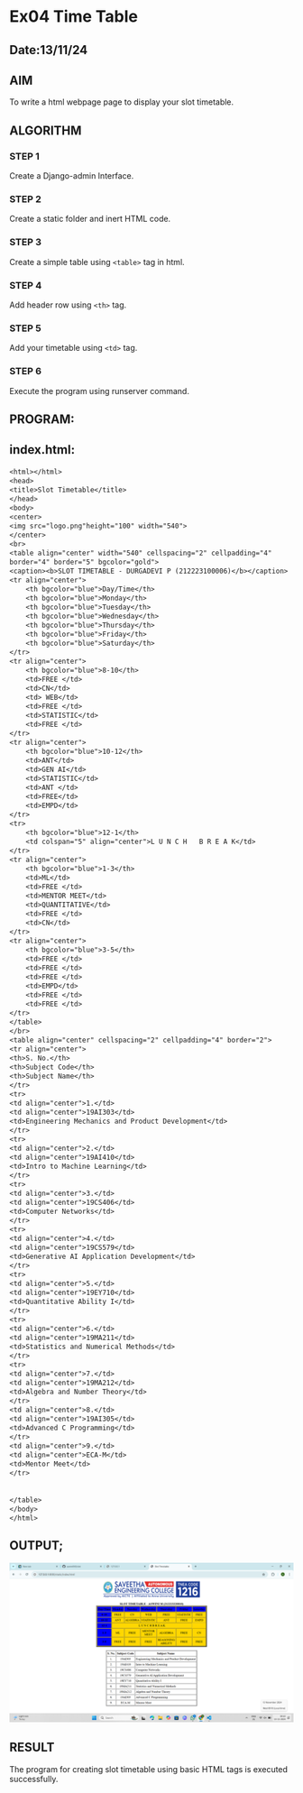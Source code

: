 # Ex04 Time Table
## Date:13/11/24

## AIM
To write a html webpage page to display your slot timetable.

## ALGORITHM
### STEP 1
Create a Django-admin Interface.

### STEP 2
Create a static folder and inert HTML code.

### STEP 3
Create a simple table using ```<table>``` tag in html.

### STEP 4
Add header row using ```<th>``` tag.

### STEP 5
Add your timetable using ```<td>``` tag.

### STEP 6
Execute the program using runserver command.

## PROGRAM:
## index.html:
```
<html></html>
<head>
<title>Slot Timetable</title>
</head>
<body>
<center>
<img src="logo.png"height="100" width="540">
</center>
<br>
<table align="center" width="540" cellspacing="2" cellpadding="4" border="4" border="5" bgcolor="gold">
<caption><b>SLOT TIMETABLE - DURGADEVI P (212223100006)</b></caption>
<tr align="center">
	<th bgcolor="blue">Day/Time</th>
	<th bgcolor="blue">Monday</th>
	<th bgcolor="blue">Tuesday</th>
	<th bgcolor="blue">Wednesday</th>
	<th bgcolor="blue">Thursday</th>
	<th bgcolor="blue">Friday</th>
    <th bgcolor="blue">Saturday</th>
</tr>
<tr align="center">
	<th bgcolor="blue">8-10</th>
	<td>FREE </td>
	<td>CN</td>
	<td> WEB</td>
	<td>FREE </td>
	<td>STATISTIC</td>
    <td>FREE </td>
</tr>
<tr align="center">
	<th bgcolor="blue">10-12</th>
	<td>ANT</td>
	<td>GEN AI</td>
	<td>STATISTIC</td>
	<td>ANT </td>
	<td>FREE</td>
    <td>EMPD</td>
</tr>
<tr>
	<th bgcolor="blue">12-1</th>
	<td colspan="5" align="center">L U N C H   B R E A K</td>
</tr>
<tr align="center">
	<th bgcolor="blue">1-3</th>
	<td>ML</td>
	<td>FREE </td>
	<td>MENTOR MEET</td>
	<td>QUANTITATIVE</td>
	<td>FREE </td>
    <td>CN</td>
</tr>
<tr align="center">
	<th bgcolor="blue">3-5</th>
	<td>FREE </td>
	<td>FREE </td>
	<td>FREE </td>
	<td>EMPD</td>
	<td>FREE </td>
    <td>FREE </td>
</tr>
</table>
</br>
<table align="center" cellspacing="2" cellpadding="4" border="2">
<tr align="center">
<th>S. No.</th>
<th>Subject Code</th>
<th>Subject Name</th>
</tr>
<tr>
<td align="center">1.</td>
<td align="center">19AI303</td>
<td>Engineering Mechanics and Product Development</td>
</tr>
<tr>
<td align="center">2.</td>
<td align="center">19AI410</td>
<td>Intro to Machine Learning</td>
</tr>
<tr>
<td align="center">3.</td>
<td align="center">19CS406</td>
<td>Computer Networks</td>
</tr>
<tr>
<td align="center">4.</td>
<td align="center">19CS579</td>
<td>Generative AI Application Development</td>
</tr>
<tr>
<td align="center">5.</td>
<td align="center">19EY710</td>
<td>Quantitative Ability I</td>
</tr>
<tr>
<td align="center">6.</td>
<td align="center">19MA211</td>
<td>Statistics and Numerical Methods</td>
</tr>
<tr>
<td align="center">7.</td>
<td align="center">19MA212</td>
<td>Algebra and Number Theory</td>
</tr>
<td align="center">8.</td>
<td align="center">19AI305</td>
<td>Advanced C Programming</td>
</tr>
<td align="center">9.</td>
<td align="center">ECA-M</td>
<td>Mentor Meet</td>
</tr>


</table>
</body>
</html>
```


## OUTPUT;

![alt text](<Screenshot (220).png>)


## RESULT
The program for creating slot timetable using basic HTML tags is executed successfully.

